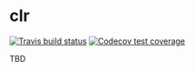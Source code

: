 
<!-- README.md is generated from README.Rmd. Please edit that file -->

# clr

<!-- badges: start -->

[![Travis build
status](https://travis-ci.org/bradleyboehmke/clr.svg?branch=master)](https://travis-ci.org/bradleyboehmke/clr)
[![Codecov test
coverage](https://codecov.io/gh/bradleyboehmke/clr/branch/master/graph/badge.svg)](https://codecov.io/gh/bradleyboehmke/clr?branch=master)
<!-- badges: end -->

TBD
